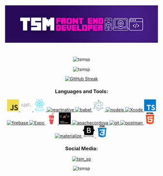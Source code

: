 <p><img align="center" align='left' src='https://github.com/tsmsp/tsmsp/blob/main/banner-git-v2.png' alt="tsmsp" /></p>
<br>

<!--<h1 align="center">Hi 👋, I'm Thiago Messias</h1>-->

<p align="center">
   <td align="center">
   <p align="center">
      <img align="center" src="https://github-profile-trophy.vercel.app/?username=tsmsp&theme=dracula" alt="tsmsp"/>
   </p>
   <p align="center">
      <img align="center" src="https://github-readme-stats.vercel.app/api?username=tsmsp&count_private=true&show_icons=true&theme=dracula" alt="tsmsp"/>
   </p>
     
   <!--<p align="center"><img height="180em" src="https://github-readme-stats.vercel.app/api/top-langs/?username=tsmsp&layout=compact&theme=dracula&langs_count=10"/></p>-->
   </td>
   <p align="center">
  <a href="https://git.io/streak-stats">
    <img src="https://github-readme-streak-stats.herokuapp.com?user=tsmsp&theme=dracula&date_format=M%20j%5B%2C%20Y%5D" alt="GitHub Streak" />
  </a>
</p>

   


   <!--[![trophy](https://github-profile-trophy.vercel.app/?username=tsmsp&theme=onedark)](https://github.com/tsmsp/github-profile-trophy)-->

   <!--[tsmsp github stats](https://github-readme-stats.vercel.app/api?username=tsmsp&count_private=true&show_icons=true&theme=onedark)-->

</p>





<!--[![trophy](https://github-profile-trophy.vercel.app/?username=tsmsp&theme=onedark)](https://github.com/tsmsp/github-profile-trophy)-->

<h3 align="center">Languages and Tools:</h3>
<p align="center">
   <a href="https://developer.mozilla.org/en-US/docs/Web/JavaScript" target="_blank"> 
      <img src="https://raw.githubusercontent.com/devicons/devicon/master/icons/javascript/javascript-original.svg" alt="javascript" width="40" height="40"/> 
   </a> 
   <a href="#" target="_blank">
      <img src="https://raw.githubusercontent.com/showC0de-proFile/logos/main/nextjs-boilerplate-logo.webp" width="auto" height="40" alt="NextJS"/>
   </a>
   <a href="https://reactjs.org/" target="_blank"> 
      <img src="https://raw.githubusercontent.com/devicons/devicon/master/icons/react/react-original-wordmark.svg" alt="react" width="40" height="40"/> 
   </a>
   <a href="https://reactnative.dev/" target="_blank"> 
      <img src="https://reactnative.dev/img/header_logo.svg" alt="reactnative" width="40" height="40"/> 
   </a> 
   <a href="https://babeljs.io/" target="_blank"> 
      <img src="https://www.vectorlogo.zone/logos/babeljs/babeljs-icon.svg" alt="babel" width="40" height="40"/> 
   </a>
   <a href="https://www.electronjs.org" target="_blank"> 
      <img src="https://raw.githubusercontent.com/devicons/devicon/master/icons/electron/electron-original.svg" alt="electron" width="40" height="40"/>       
   </a>  
   <a href="https://nodejs.org" target="_blank"> 
      <img src="https://www.vectorlogo.zone/logos/nodejs/nodejs-icon.svg" alt="nodejs" width="40" height="40"/> 
   </a>
   <a href="#" target="_blank" style="margin-top:80;">
      <img src="https://www.vectorlogo.zone/logos/apple_xcode/apple_xcode-icon.svg" width="auto" height="40" alt="Xcode"/>
   </a>
   <a href="https://www.typescriptlang.org/" target="_blank"> 
      <img src="https://raw.githubusercontent.com/devicons/devicon/master/icons/typescript/typescript-original.svg" alt="typescript" width="40" height="40"/> 
   </a>    
   <a href="https://firebase.google.com/" target="_blank"> 
      <img src="https://www.vectorlogo.zone/logos/firebase/firebase-icon.svg" alt="firebase" width="40" height="40"/> 
   </a> 
   <a href="#" target="_blank" style="margin-top:80;">
      <img src="https://www.vectorlogo.zone/logos/expoio/expoio-ar21.svg" width="auto" height="40" alt="Expo"/>
   </a>
   <a href="https://gulpjs.com" target="_blank"> 
      <img src="https://raw.githubusercontent.com/devicons/devicon/master/icons/gulp/gulp-plain.svg" alt="gulp" width="40" height="40"/> 
   </a> 
   <a href="#" target="_blank" style="margin-top:80;">
      <img src="https://raw.githubusercontent.com/showC0de-proFile/logos/main/styledcomponent.svg" width="auto" height="40" alt="Styled component"/>
   </a>
   <a href="https://cordova.apache.org/" target="_blank"> 
      <img src="https://www.vectorlogo.zone/logos/apache_cordova/apache_cordova-icon.svg" alt="apachecordova" width="40" height="40"/> 
   </a>    
   <a href="https://git-scm.com/" target="_blank"> 
      <img src="https://www.vectorlogo.zone/logos/git-scm/git-scm-icon.svg" alt="git" width="40" height="40"/> 
   </a>
   <a href="https://postman.com" target="_blank"> 
      <img src="https://www.vectorlogo.zone/logos/getpostman/getpostman-icon.svg" alt="postman" width="40" height="40"/> 
   </a>    
   <a href="https://www.w3.org/html/" target="_blank"> 
      <img src="https://raw.githubusercontent.com/devicons/devicon/master/icons/html5/html5-original-wordmark.svg" alt="html5" width="40" height="40"/> 
   </a>   
   <a href="https://materializecss.com/" target="_blank"> 
      <img src="https://raw.githubusercontent.com/prplx/svg-logos/5585531d45d294869c4eaab4d7cf2e9c167710a9/svg/materialize.svg" alt="materialize" width="40" height="40"/> 
   </a>
   <a href="https://getbootstrap.com" target="_blank"> 
      <img src="https://raw.githubusercontent.com/devicons/devicon/master/icons/bootstrap/bootstrap-plain-wordmark.svg" alt="bootstrap" width="40" height="40"/> 
   </a> 
   <a href="https://www.w3schools.com/css/" target="_blank"> 
      <img src="https://raw.githubusercontent.com/devicons/devicon/master/icons/css3/css3-original-wordmark.svg" alt="css3" width="40" height="40"/> 
   </a>
   
</p>

<h3 align="center">Social Media:</h3>
<p align="center"><a href="https://twitter.com/tsm_sp" target="blank"><img src="https://img.shields.io/twitter/follow/tsm_sp?logo=twitter&style=for-the-badge" alt="tsm_sp" /></a></p>
<p align="center"> <img src="https://komarev.com/ghpvc/?username=tsmsp&label=Profile%20views&color=0e75b6&style=flat" alt="tsmsp" /> </p>



<!--
**tsmsp/tsmsp** is a ✨ _special_ ✨ repository because its `README.md` (this file) appears on your GitHub profile.

Here are some ideas to get you started:

- 🔭 I’m currently working on ...
- 🌱 I’m currently learning ...
- 👯 I’m looking to collaborate on ...
- 🤔 I’m looking for help with ...
- 💬 Ask me about ...
- 📫 How to reach me: ...
- 😄 Pronouns: ...
- ⚡ Fun fact: ...
-->

